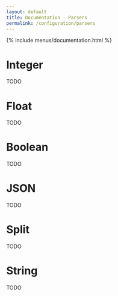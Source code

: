 ```yaml
---
layout: default
title: Documentation - Parsers
permalink: /configuration/parsers
---
```


{% include menus/documentation.html %}

# Integer

TODO

# Float

TODO

# Boolean

TODO

# JSON

TODO

# Split

TODO

# String

TODO
